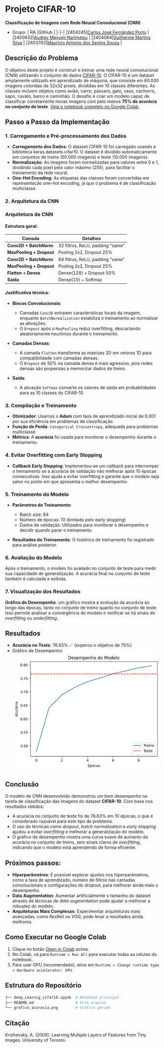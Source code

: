 # Projeto CIFAR-10

**Classificação de Imagens com Rede Neural Convolucional (CNN)**

- Grupo: 
| RA |GitHub | 
|-|-|
|2404245|[Carlos José Fernández Porto](https://github.com/Trasn0/) |
|2400632|[Audrey Mayumi Narimatsu](https://github.com/AudreyNarimatsu/) |
|2404084|[Guilherme Martins Silva](https://github.com/GuilhermeMartinsSilva/) |
|2403783|[Mauricio Antonio dos Santos Souza](https://github.com/MAURICIOASSOUZA/) |


## Descrição do Problema 
O objetivo deste projeto é construir e treinar uma rede neural convolucional (CNN) utilizando o conjunto de dados [CIFAR-10](https://www.cs.toronto.edu/~kriz/cifar.html). O CIFAR-10 é um dataset amplamente utilizado em aprendizado de máquina, que consiste em 60.000 imagens coloridas de 32x32 pixels, divididas em 10 classes diferentes. As classes incluem objetos como avião, carro, pássaro, gato, vaso, cachorro, sapo, cavalo, barco e caminhão. O desafio é criar um modelo capaz de classificar corretamente novas imagens com pelo menos **75% de acurácia no conjunto de teste**. 
[Veja o notebook completo no Google Colab](https://colab.research.google.com/drive/1PHYxb0Eeitfd-x2FncNRGizIIBzi4fVK ). 

## Passo a Passo da Implementação  
### 1. Carregamento e Pré-processamento dos Dados  
- **Carregamento dos Dados**: O dataset CIFAR-10 foi carregado usando a biblioteca keras.datasets.cifar10. O dataset é dividido automaticamente em conjuntos de treino (50.000 imagens) e teste (10.000 imagens).
- **Normalização**: As imagens foram normalizadas para valores entre 0 e 1, dividindo cada pixel pelo valor máximo (255), para facilitar o treinamento da rede neural.
- **One-Hot Encoding**: As etiquetas das classes foram convertidas em representação one-hot encoding, já que o problema é de classificação multiclasse.
     

### 2. Arquitetura da CNN
### Arquitetura da CNN
#### Estrutura geral:
| Camada                | Detalhes                                      |
|-----------------------|-----------------------------------------------|
| **Conv2D + BatchNorm** | 32 filtros, ReLU, padding "same"              |
| **MaxPooling + Dropout** | Pooling 2x2, Dropout 25%                    |
| **Conv2D + BatchNorm** | 64 filtros, ReLU, padding "same"              |
| **MaxPooling + Dropout** | Pooling 2x2, Dropout 25%                    |
| **Flatten + Dense**   | Dense(128) + Dropout 50%                     |
| **Saída**             | Dense(10) + Softmax                          |

#### Justificativa técnica:
- **Blocos Convolucionais**: 
  - Camadas `Conv2D` extraiem características locais da imagem, enquanto `BatchNormalization` estabiliza o treinamento ao normalizar as ativações.
  - O `Dropout` após o `MaxPooling` reduz overfitting, descartando aleatoriamente neurônios durante o treinamento.

- **Camadas Densas**:
  - A camada `Flatten` transforma as matrizes 2D em vetores 1D para compatibilidade com camadas densas.
  - O `Dropout` de 50% na camada densa é mais agressivo, pois redes densas são propensas a memorizar dados de treino.

- **Saída**: 
  - A ativação `Softmax` converte os valores de saída em probabilidades para as 10 classes do CIFAR-10.

### 3. Compilação e Treinamento  
- **Otimizador**: Usamos o **Adam** com taxa de aprendizado inicial de 0.001 por sua eficiência em problemas de classificação.
- **Função de Perda**: `Categorical Crossentropy`, adequada para problemas multiclasse.
- **Métrica**: A **acurácia** foi usada para monitorar o desempenho durante o treinamento.

### 4. Evitar Overfitting com Early Stopping  
- **Callback Early Stopping**: Implementou-se um callback para interromper o treinamento se a acurácia de validação não melhorar após 10 épocas consecutivas. Isso ajuda a evitar overfitting e garante que o modelo seja salvo no ponto em que apresenta o melhor desempenho. 

### 5. Treinamento do Modelo 
- **Parâmetros de Treinamento**:
    - Batch size: 64
    - Número de épocas: 10 (limitado pelo early stopping)
    - Dados de validação: Utilizados para monitorar o desempenho e decidir quando parar o treinamento.
         
- **Resultados do Treinamento**: O histórico de treinamento foi registrado para análise posterior.
     
### 6. Avaliação do Modelo 
Após o treinamento, o modelo foi avaliado no conjunto de teste para medir sua capacidade de generalização.
A acurácia final no conjunto de teste também é calculada e exibida.
     

### 7. Visualização dos Resultados 
**Gráfico de Desempenho**: um gráfico mostra a evolução da acurácia ao longo das épocas, tanto no conjunto de treino quanto no conjunto de teste. Isso permite analisar a convergência do modelo e verificar se há sinais de *overfitting* ou *underfitting*.
          

## Resultados 
   - **Acurácia no Teste**: 76.63% ✅ (superou o objetivo de 75%)
   - Gráfico de Desempenho:
    ![Acurácia de Treino vs. Teste](grafico_acuracia.png)
    
## Conclusão 
O modelo de CNN desenvolvido demonstrou um bom desempenho na tarefa de classificação das imagens do dataset **CIFAR-10**. Com base nos resultados obtidos: 
   - A acurácia no conjunto de teste foi de 76.63% em 10 épocas, o que é considerado razoável para este tipo de problema.
   - O uso de técnicas como *dropout*, *batch normalization* e *early stopping* ajudou a evitar *overfitting* e melhorar a generalização do modelo.
   - O gráfico de desempenho mostra uma curva suave de aumento da acurácia no conjunto de treino, sem sinais claros de *overfitting*, indicando que o modelo está aprendendo de forma eficiente.
           
## Próximos passos: 
   - **Hiperparâmetros**: É possível explorar ajustes nos hiperparâmetros, como a taxa de aprendizado, número de filtros nas camadas convolucionais e configurações do dropout, para melhorar ainda mais o desempenho.
   - **Data Augmentation**: Aumentar artificialmente o tamanho do dataset através de técnicas de *data augmentation* pode ajudar a melhorar a robustez do modelo.
   - **Arquiteturas Mais Complexas**: Experimentar arquiteturas mais avançadas, como *ResNet* ou *VGG*, pode levar a resultados ainda melhores.
      

## Como Executar no Google Colab
1. Clique no botão [Open in Colab](https://colab.research.google.com/assets/colab-badge.svg ) acima.
2. No Colab, vá para `Runtime > Run All` para executar todas as células do notebook.
3. Para usar GPU (recomendado), ative em `Runtime > Change runtime type > Hardware accelerator: GPU`.

     
## Estrutura do Repositório 
```bash
├── Deep_Learnig_cifar10.ipynb  # Notebook principal
├── README.md                   # Este arquivo
└── grafico_acuracia.png        # Gráfico gerado
```


## Citação
Krizhevsky, A. (2009). Learning Multiple Layers of Features from Tiny Images. University of Toronto.
